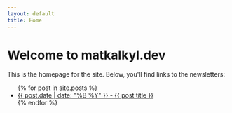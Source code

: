```yaml
---
layout: default
title: Home
---
```


# Welcome to matkalkyl.dev

This is the homepage for the site. Below, you'll find links to the newsletters:

<ul>
  {% for post in site.posts %}
  <li>
    <a href="{{ post.url }}">{{ post.date | date: "%B %Y" }} - {{ post.title }}</a>
  </li>
  {% endfor %}
</ul>
